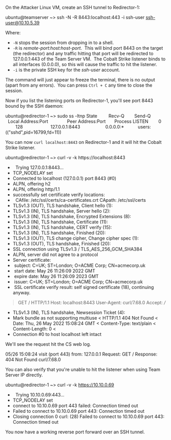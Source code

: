 On the Attacker Linux VM, create an SSH tunnel to Redirector-1:

ubuntu@teamserver ~> ssh -N -R 8443:localhost:443 -i ssh-user ssh-user@10.10.5.39

Where:

-   `-N` stops the session from dropping in to a shell.
-   `-R` is _remote-port:host:host-port_.  This will bind port 8443 on the target (the redirector) and any traffic hitting that port will be redirected to 127.0.0.1:443 of the Team Server VM.  The Cobalt Strike listener binds to all interfaces (0.0.0.0), so this will cause the traffic to hit the listener.
-   `-i` is the private SSH key for the _ssh-user_ account.

  

The command will just appear to freeze the terminal, there is no output (apart from any errors).  You can press `Ctrl + C` any time to close the session.

Now if you list the listening ports on Redirector-1, you'll see port 8443 bound by the SSH daemon:

ubuntu@redirector-1 ~> sudo ss -ltnp
State         Recv-Q        Send-Q               Local Address:Port               Peer Address:Port       Process
LISTEN        0             128                      127.0.0.1:8443                    0.0.0.0:*           users:(("sshd",pid=16799,fd=11))

  

You can now `curl localhost:8443` on Redirector-1 and it will hit the Cobalt Strike listener.

ubuntu@redirector-1 ~> curl -v -k https://localhost:8443
*   Trying 127.0.0.1:8443...
* TCP_NODELAY set
* Connected to localhost (127.0.0.1) port 8443 (#0)
* ALPN, offering h2
* ALPN, offering http/1.1
* successfully set certificate verify locations:
*   CAfile: /etc/ssl/certs/ca-certificates.crt
CApath: /etc/ssl/certs
* TLSv1.3 (OUT), TLS handshake, Client hello (1):
* TLSv1.3 (IN), TLS handshake, Server hello (2):
* TLSv1.3 (IN), TLS handshake, Encrypted Extensions (8):
* TLSv1.3 (IN), TLS handshake, Certificate (11):
* TLSv1.3 (IN), TLS handshake, CERT verify (15):
* TLSv1.3 (IN), TLS handshake, Finished (20):
* TLSv1.3 (OUT), TLS change cipher, Change cipher spec (1):
* TLSv1.3 (OUT), TLS handshake, Finished (20):
* SSL connection using TLSv1.3 / TLS_AES_256_GCM_SHA384
* ALPN, server did not agree to a protocol
* Server certificate:
*  subject: C=UK; ST=London; O=ACME Corp; CN=acmecorp.uk
*  start date: May 26 11:26:09 2022 GMT
*  expire date: May 26 11:26:09 2023 GMT
*  issuer: C=UK; ST=London; O=ACME Corp; CN=acmecorp.uk
*  SSL certificate verify result: self signed certificate (18), continuing anyway.
> GET / HTTP/1.1
> Host: localhost:8443
> User-Agent: curl/7.68.0
> Accept: */*
>
* TLSv1.3 (IN), TLS handshake, Newsession Ticket (4):
* Mark bundle as not supporting multiuse
< HTTP/1.1 404 Not Found
< Date: Thu, 26 May 2022 15:08:24 GMT
< Content-Type: text/plain
< Content-Length: 0
<
* Connection #0 to host localhost left intact

  

We'll see the request hit the CS web log.

05/26 15:08:24 visit (port 443) from: 127.0.0.1
	Request: GET /
	Response: 404 Not Found
	curl/7.68.0

  

You can also verify that you're unable to hit the listener when using Team Server IP directly.

ubuntu@redirector-1 ~> curl -v -k https://10.10.0.69
*   Trying 10.10.0.69:443...
* TCP_NODELAY set
* connect to 10.10.0.69 port 443 failed: Connection timed out
* Failed to connect to 10.10.0.69 port 443: Connection timed out
* Closing connection 0
curl: (28) Failed to connect to 10.10.0.69 port 443: Connection timed out

  

You now have a working reverse port forward over an SSH tunnel.